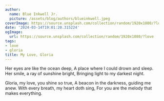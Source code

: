 ```yaml
---
author:
  name: Blue Inkwell Jr.
  picture: /assets/blog/authors/blueinkwell.jpeg
coverImage: https://source.unsplash.com/collection/random/1920x1080/?love
date: '2024-03-14T19:01:20.315224'
ogImage:
  url: https://source.unsplash.com/collection/random/1920x1080/?love
tags:
- love
- gloria
title: My Love, Gloria
---
```


Her eyes are like the ocean deep,
A place where I could drown and sleep.
Her smile, a ray of sunshine bright,
Bringing light to my darkest night.

Gloria, my love, you shine so true,
A beacon in the darkness, guiding me anew.
With every breath, my heart doth sing,
For you are the melody that makes everything.